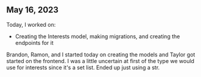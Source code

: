 ## May 16, 2023

Today, I worked on:

* Creating the Interests model, making migrations,
and creating the endpoints for it

Brandon, Ramon, and I started today on creating
the models and Taylor got started on the frontend.
I was a little uncertain at first of the type we
would use for interests since it's a set list.
Ended up just using a str.

